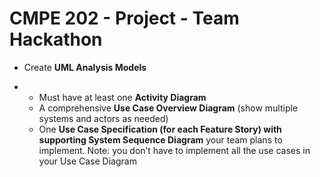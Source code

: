 

# CMPE 202 - Project - Team Hackathon

- Create **UML Analysis Models**

- - Must have at least one **Activity Diagram**
  - A comprehensive **Use Case Overview Diagram**  (show multiple systems and actors as needed)
  - One **Use Case Specification (for each Feature Story) with supporting System Sequence Diagram** your team plans to implement.  Note:  you don’t have to implement all the use cases in your Use Case Diagram


